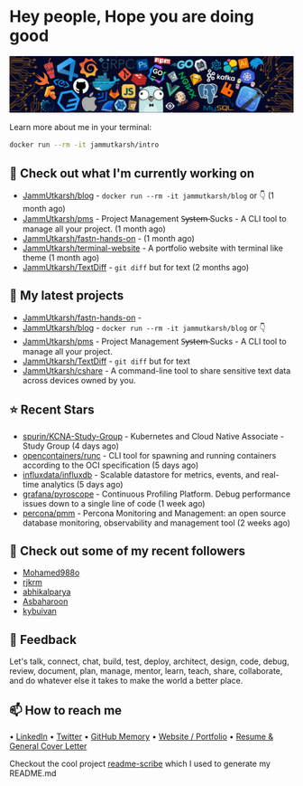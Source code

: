 # Hey people, Hope you are doing good

![Image](https://github.com/JammUtkarsh/jammutkarsh/blob/main/github-banner.png?raw=true)

Learn more about me in your terminal:

```bash
docker run --rm -it jammutkarsh/intro
```

## 👷 Check out what I'm currently working on

- [JammUtkarsh/blog](https://github.com/JammUtkarsh/blog) - `docker run --rm -it jammutkarsh/blog` or 👇  (1 month ago)
- [JammUtkarsh/pms](https://github.com/JammUtkarsh/pms) - Project Management  S̶y̶s̶t̶e̶m̶ Sucks - A CLI tool to manage all your project.  (1 month ago)
- [JammUtkarsh/fastn-hands-on](https://github.com/JammUtkarsh/fastn-hands-on) -  (1 month ago)
- [JammUtkarsh/terminal-website](https://github.com/JammUtkarsh/terminal-website) - A portfolio website with terminal like theme (1 month ago)
- [JammUtkarsh/TextDiff](https://github.com/JammUtkarsh/TextDiff) - `git diff` but for text (2 months ago)

## 🌱 My latest projects

- [JammUtkarsh/fastn-hands-on](https://github.com/JammUtkarsh/fastn-hands-on) - 
- [JammUtkarsh/blog](https://github.com/JammUtkarsh/blog) - `docker run --rm -it jammutkarsh/blog` or 👇 
- [JammUtkarsh/pms](https://github.com/JammUtkarsh/pms) - Project Management  S̶y̶s̶t̶e̶m̶ Sucks - A CLI tool to manage all your project. 
- [JammUtkarsh/TextDiff](https://github.com/JammUtkarsh/TextDiff) - `git diff` but for text
- [JammUtkarsh/cshare](https://github.com/JammUtkarsh/cshare) - A command-line tool to share sensitive text data across devices owned by you.

## ⭐ Recent Stars

- [spurin/KCNA-Study-Group](https://github.com/spurin/KCNA-Study-Group) - Kubernetes and Cloud Native Associate - Study Group (4 days ago)
- [opencontainers/runc](https://github.com/opencontainers/runc) - CLI tool for spawning and running containers according to the OCI specification (5 days ago)
- [influxdata/influxdb](https://github.com/influxdata/influxdb) - Scalable datastore for metrics, events, and real-time analytics (5 days ago)
- [grafana/pyroscope](https://github.com/grafana/pyroscope) - Continuous Profiling Platform. Debug performance issues down to a single line of code (1 week ago)
- [percona/pmm](https://github.com/percona/pmm) - Percona Monitoring and Management: an open source database monitoring, observability and management tool (2 weeks ago)

## 👯 Check out some of my recent followers

- [Mohamed988o](https://github.com/Mohamed988o)
- [rjkrm](https://github.com/rjkrm)
- [abhikalparya](https://github.com/abhikalparya)
- [Asbaharoon](https://github.com/Asbaharoon)
- [kybuivan](https://github.com/kybuivan)

## 💬 Feedback

Let's talk, connect, chat, build, test, deploy, architect, design, code, debug, review, document, plan, manage, mentor, learn, teach, share, collaborate, and do whatever else it takes to make the world a better place.

## 📫 How to reach me

  &bullet; [LinkedIn](https://www.linkedin.com/in/5utkarshc/)
  &bullet; [Twitter](https://twitter.com/JammUtkarsh)
  &bullet; [GitHub Memory](https://githubmemory.com/@JammUtkarsh)
  &bullet; [Website / Portfolio](https://utkarshchourasia.in/)
  &bullet; [Resume & General Cover Letter](https://drive.google.com/drive/folders/1ci7ngCK4trDgoGHongJxUamzC4hm0AqE?usp=sharing)

Checkout the cool project [readme-scribe](https://github.com/muesli/readme-scribe) which I used to generate my README.md

